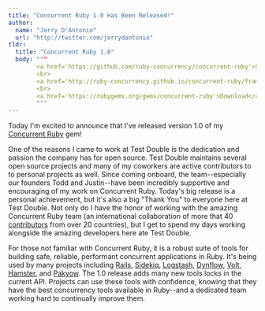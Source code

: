 ```yaml
---
title: "Concurrent Ruby 1.0 Has Been Released!"
author:
  name: "Jerry D'Antonio"
  url: "http://twitter.com/jerrydantonio"
tldr:
  title: "Concurrent Ruby 1.0"
  body: """
        <a href='https://github.com/ruby-concurrency/concurrent-ruby'>Source code</a>
        <br>
        <a href='http://ruby-concurrency.github.io/concurrent-ruby/frames.html'>API documentation</a>
        <br>
        <a href='https://rubygems.org/gems/concurrent-ruby'>Download</a>
        """
---
```


Today I'm excited to announce that I've released version 1.0 of my [Concurrent Ruby](https://github.com/ruby-concurrency/concurrent-ruby) gem!

One of the reasons I came to work at Test Double is the dedication and passion the company has for open source. Test Double maintains several open source projects and many of my coworkers are active contributors to to personal projects as well. Since coming onboard, the team--especially our founders Todd and Justin--have been incredibly supportive and encouraging of my work on Concurrent Ruby. Today's big release is a personal achievement, but it's also a big "Thank You" to everyone here at Test Double. Not only do I have the honor of working with the amazing Concurrent Ruby team (an international collaboration of more that 40 [contributors](https://github.com/ruby-concurrency/concurrent-ruby/graphs/contributors) from over 20 countries), but I get to spend my days working alongside the amazing developers here ate Test Double.

For those not familiar with Concurrent Ruby, it is a robust suite of tools for building safe, reliable, performant concurrent applications in Ruby. It's being used by many projects including [Rails](https://github.com/rails/rails), [Sidekiq](https://github.com/mperham/sidekiq), [Logstash](https://github.com/elastic/logstash), [Dynflow](https://github.com/Dynflow/dynflow/), [Volt](https://github.com/voltrb/volt), [Hamster](https://github.com/hamstergem/hamster), and [Pakyow](https://github.com/pakyow/pakyow). The 1.0 release adds many new tools locks in the current API. Projects can use these tools with confidence, knowing that they have the best concurrency tools available in Ruby--and a dedicated team working hard to continually improve them.
